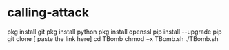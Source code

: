 # calling-attack
 pkg install git
pkg install python
 pkg install openssl
pip install --upgrade pip
git clone [ paste the link here]
cd TBomb
 chmod +x TBomb.sh
 ./TBomb.sh

